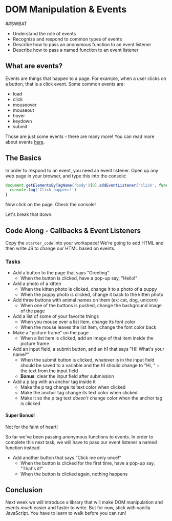 # DOM Manipulation & Events

##SWBAT
* Understand the role of events
* Recognize and respond to common types of events
* Describe how to pass an anonymous function to an event listener
* Describe how to pass a named function to an event listener

## What are events?

Events are things that happen to a page. For example, when a user clicks on a button, that is a click event. Some common events are:

* load
* click
* mouseover
* mouseout
* hover
* keydown
* submit

Those are just some events - there are many more! You can read more about events [here](https://developer.mozilla.org/en-US/docs/Web/Events).

## The Basics

In order to respond to an event, you need an event listener. Open up any web page in your browser, and type this into the console:

```js
document.getElementsByTagName('body')[0].addEventListener('click', function(){
  console.log('Click happens!')
}
```

Now click on the page. Check the console!

Let's break that down.

## Code Along - Callbacks & Event Listeners

Copy the `starter_code` into your workspace! We're going to add HTML and then write JS to change our HTML based on events.

### Tasks

- Add a button to the page that says "Greeting"
  - When the button is clicked, have a pop-up say, "Hello!"
- Add a photo of a kitten
  - When the kitten photo is clicked, change it to a photo of a puppy
  - When the puppy photo is clicked, change it back to the kitten photo
- Add three buttons with animal names on them (ex: cat, dog, unicorn)
  - When one of the buttons is pushed, change the background image of the page
- Add a list of some of your favorite things
  - When you mouse over a list item, change its font color
  - When the mouse leaves the list item, change the font color back
- Make a "picture frame" on the page
  - When a list item is clicked, add an image of that item inside the picture frame
- Add an input field, a submit button, and an h1 that says "Hi! What's your name?"
  - When the submit button is clicked, whatever is in the input field should be saved to a variable and the h1 should change to "Hi, " + the text from the input field
  - **Bonus**: clear the input field after submission
- Add a p tag with an anchor tag inside it
  - Make the p tag change its text color when clicked
  - Make the anchor tag change its text color when clicked
  - Make it so the p tag text *doesn't* change color when the anchor tag is clicked

#### Super Bonus!

Not for the faint of heart!

So far we've been passing anonymous functions to events. In order to complete this next task, we will have to pass our event listener a named function instead.

- Add another button that says "Click me only once!"
  - When the button is clicked for the first time, have a pop-up say, "That's it!"
  - When the button is clicked again, nothing happens
 
## Conclusion

Next week we will introduce a library that will make DOM manipulation and events *much* easier and faster to write. But for now, stick with vanilla JavaScript. You have to learn to walk before you can run!